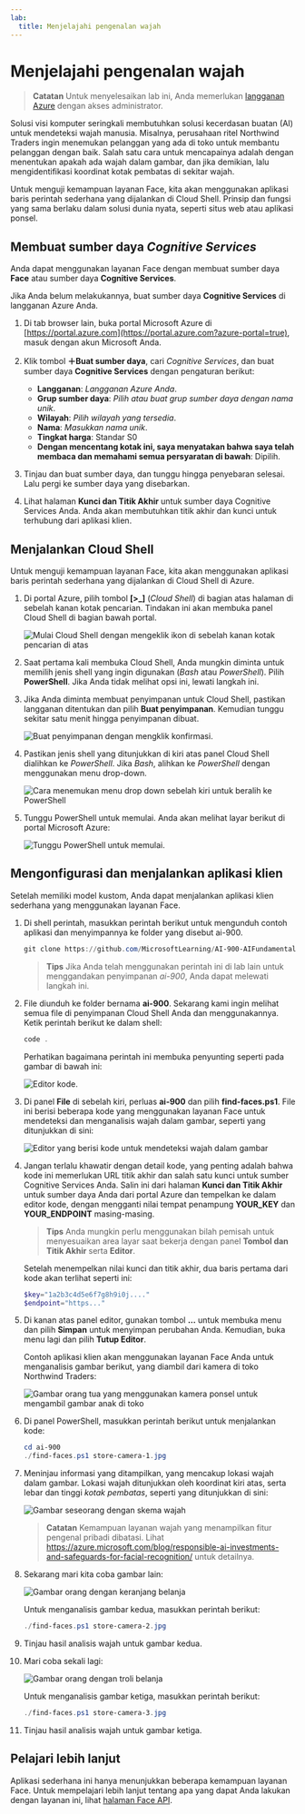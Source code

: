 ```yaml
---
lab:
  title: Menjelajahi pengenalan wajah
---
```


# <a name="explore-face-recognition"></a>Menjelajahi pengenalan wajah

> **Catatan** Untuk menyelesaikan lab ini, Anda memerlukan [langganan Azure](https://azure.microsoft.com/free?azure-portal=true) dengan akses administrator.

Solusi visi komputer seringkali membutuhkan solusi kecerdasan buatan (AI) untuk mendeteksi wajah manusia. Misalnya, perusahaan ritel Northwind Traders ingin menemukan pelanggan yang ada di toko untuk membantu pelanggan dengan baik. Salah satu cara untuk mencapainya adalah dengan menentukan apakah ada wajah dalam gambar, dan jika demikian, lalu mengidentifikasi koordinat kotak pembatas di sekitar wajah.

Untuk menguji kemampuan layanan Face, kita akan menggunakan aplikasi baris perintah sederhana yang dijalankan di Cloud Shell. Prinsip dan fungsi yang sama berlaku dalam solusi dunia nyata, seperti situs web atau aplikasi ponsel.

## <a name="create-a-cognitive-services-resource"></a>Membuat sumber daya *Cognitive Services*

Anda dapat menggunakan layanan Face dengan membuat sumber daya **Face** atau sumber daya **Cognitive Services**.

Jika Anda belum melakukannya, buat sumber daya **Cognitive Services** di langganan Azure Anda.

1. Di tab browser lain, buka portal Microsoft Azure di [https://portal.azure.com](https://portal.azure.com?azure-portal=true), masuk dengan akun Microsoft Anda.

1. Klik tombol **&#65291;Buat sumber daya**, cari *Cognitive Services*, dan buat sumber daya **Cognitive Services** dengan pengaturan berikut:
    - **Langganan**: *Langganan Azure Anda*.
    - **Grup sumber daya**: *Pilih atau buat grup sumber daya dengan nama unik*.
    - **Wilayah**: *Pilih wilayah yang tersedia*.
    - **Nama**: *Masukkan nama unik*.
    - **Tingkat harga**: Standar S0
    - **Dengan mencentang kotak ini, saya menyatakan bahwa saya telah membaca dan memahami semua persyaratan di bawah**: Dipilih.

1. Tinjau dan buat sumber daya, dan tunggu hingga penyebaran selesai. Lalu pergi ke sumber daya yang disebarkan.

1. Lihat halaman **Kunci dan Titik Akhir** untuk sumber daya Cognitive Services Anda. Anda akan membutuhkan titik akhir dan kunci untuk terhubung dari aplikasi klien.

## <a name="run-cloud-shell"></a>Menjalankan Cloud Shell

Untuk menguji kemampuan layanan Face, kita akan menggunakan aplikasi baris perintah sederhana yang dijalankan di Cloud Shell di Azure. 

1. Di portal Azure, pilih tombol **[>_]** (*Cloud Shell*) di bagian atas halaman di sebelah kanan kotak pencarian. Tindakan ini akan membuka panel Cloud Shell di bagian bawah portal. 

    ![Mulai Cloud Shell dengan mengeklik ikon di sebelah kanan kotak pencarian di atas](media/create-face-solutions/powershell-portal-guide-1.png)

1. Saat pertama kali membuka Cloud Shell, Anda mungkin diminta untuk memilih jenis shell yang ingin digunakan (*Bash* atau *PowerShell*). Pilih **PowerShell**. Jika Anda tidak melihat opsi ini, lewati langkah ini.  

1. Jika Anda diminta membuat penyimpanan untuk Cloud Shell, pastikan langganan ditentukan dan pilih **Buat penyimpanan**. Kemudian tunggu sekitar satu menit hingga penyimpanan dibuat.

    ![Buat penyimpanan dengan mengklik konfirmasi.](media/create-face-solutions/powershell-portal-guide-2.png)       

1. Pastikan jenis shell yang ditunjukkan di kiri atas panel Cloud Shell dialihkan ke *PowerShell*. Jika *Bash*, alihkan ke *PowerShell* dengan menggunakan menu drop-down.

    ![Cara menemukan menu drop down sebelah kiri untuk beralih ke PowerShell](media/create-face-solutions/powershell-portal-guide-3.png) 

1. Tunggu PowerShell untuk memulai. Anda akan melihat layar berikut di portal Microsoft Azure:  

    ![Tunggu PowerShell untuk memulai.](media/create-face-solutions/powershell-prompt.png)

## <a name="configure-and-run-a-client-application"></a>Mengonfigurasi dan menjalankan aplikasi klien

Setelah memiliki model kustom, Anda dapat menjalankan aplikasi klien sederhana yang menggunakan layanan Face.

1. Di shell perintah, masukkan perintah berikut untuk mengunduh contoh aplikasi dan menyimpannya ke folder yang disebut ai-900.

    ```PowerShell
    git clone https://github.com/MicrosoftLearning/AI-900-AIFundamentals ai-900
    ```

    > **Tips** Jika Anda telah menggunakan perintah ini di lab lain untuk menggandakan penyimpanan *ai-900*, Anda dapat melewati langkah ini.

1. File diunduh ke folder bernama **ai-900**. Sekarang kami ingin melihat semua file di penyimpanan Cloud Shell Anda dan menggunakannya. Ketik perintah berikut ke dalam shell:

     ```PowerShell
    code .
    ```

    Perhatikan bagaimana perintah ini membuka penyunting seperti pada gambar di bawah ini: 

    ![Editor kode.](media/create-face-solutions/powershell-portal-guide-4.png) 

1. Di panel **File** di sebelah kiri, perluas **ai-900** dan pilih **find-faces.ps1**. File ini berisi beberapa kode yang menggunakan layanan Face untuk mendeteksi dan menganalisis wajah dalam gambar, seperti yang ditunjukkan di sini:

    ![Editor yang berisi kode untuk mendeteksi wajah dalam gambar](media/create-face-solutions/find-faces-code.png)

1. Jangan terlalu khawatir dengan detail kode, yang penting adalah bahwa kode ini memerlukan URL titik akhir dan salah satu kunci untuk sumber Cognitive Services Anda. Salin ini dari halaman **Kunci dan Titik Akhir** untuk sumber daya Anda dari portal Azure dan tempelkan ke dalam editor kode, dengan mengganti nilai tempat penampung **YOUR_KEY** dan **YOUR_ENDPOINT** masing-masing.

    > **Tips** Anda mungkin perlu menggunakan bilah pemisah untuk menyesuaikan area layar saat bekerja dengan panel **Tombol dan Titik Akhir** serta **Editor**.

    Setelah menempelkan nilai kunci dan titik akhir, dua baris pertama dari kode akan terlihat seperti ini:

    ```PowerShell
    $key="1a2b3c4d5e6f7g8h9i0j...."    
    $endpoint="https..."
    ```

1. Di kanan atas panel editor, gunakan tombol **...** untuk membuka menu dan pilih **Simpan** untuk menyimpan perubahan Anda. Kemudian, buka menu lagi dan pilih **Tutup Editor**.

    Contoh aplikasi klien akan menggunakan layanan Face Anda untuk menganalisis gambar berikut, yang diambil dari kamera di toko Northwind Traders:

    ![Gambar orang tua yang menggunakan kamera ponsel untuk mengambil gambar anak di toko](media/create-face-solutions/store-camera-1.jpg)

1. Di panel PowerShell, masukkan perintah berikut untuk menjalankan kode:

    ```PowerShell
    cd ai-900
    ./find-faces.ps1 store-camera-1.jpg
    ```

1. Meninjau informasi yang ditampilkan, yang mencakup lokasi wajah dalam gambar. Lokasi wajah ditunjukkan oleh koordinat kiri atas, serta lebar dan tinggi *kotak pembatas*, seperti yang ditunjukkan di sini:

    ![Gambar seseorang dengan skema wajah](media/create-face-solutions/store-camera-1-face.jpg)

    >**Catatan** Kemampuan layanan wajah yang menampilkan fitur pengenal pribadi dibatasi. Lihat https://azure.microsoft.com/blog/responsible-ai-investments-and-safeguards-for-facial-recognition/ untuk detailnya.

1. Sekarang mari kita coba gambar lain:

    ![Gambar orang dengan keranjang belanja](media/create-face-solutions/store-camera-2.jpg)

    Untuk menganalisis gambar kedua, masukkan perintah berikut:

    ```PowerShell
    ./find-faces.ps1 store-camera-2.jpg
    ```

1. Tinjau hasil analisis wajah untuk gambar kedua.

1. Mari coba sekali lagi:

    ![Gambar orang dengan troli belanja](media/create-face-solutions/store-camera-3.jpg)

    Untuk menganalisis gambar ketiga, masukkan perintah berikut:

    ```PowerShell
    ./find-faces.ps1 store-camera-3.jpg
    ```

1. Tinjau hasil analisis wajah untuk gambar ketiga.

## <a name="learn-more"></a>Pelajari lebih lanjut

Aplikasi sederhana ini hanya menunjukkan beberapa kemampuan layanan Face. Untuk mempelajari lebih lanjut tentang apa yang dapat Anda lakukan dengan layanan ini, lihat [halaman Face API](https://azure.microsoft.com/services/cognitive-services/face/).
